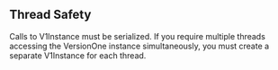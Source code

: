 ## Thread Safety

Calls to V1Instance must be serialized. If you require multiple threads accessing the VersionOne instance simultaneously, you must create a separate V1Instance for each thread.